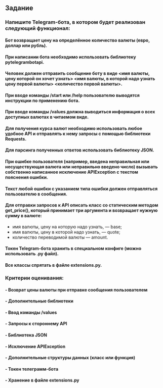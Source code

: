 ## Задание  
### Напишите Telegram-бота, в котором будет реализован следующий функционал:

#### Бот возвращает цену на определённое количество валюты (евро, доллар или рубль).   
#### При написании бота необходимо использовать библиотеку pytelegrambotapi.   
#### Человек должен отправить сообщение боту в виде <имя валюты, цену которой он хочет узнать> <имя валюты, в которой надо узнать цену первой валюты> <количество первой валюты>.   
#### При вводе команды /start или /help пользователю выводятся инструкции по применению бота.   
#### При вводе команды /values должна выводиться информация о всех доступных валютах в читаемом виде.    
#### Для получения курса валют необходимо использовать любое удобное API и отправлять к нему запросы с помощью библиотеки Requests.    
#### Для парсинга полученных ответов использовать библиотеку JSON.   
#### При ошибке пользователя (например, введена неправильная или несуществующая валюта или неправильно введено число) вызывать собственно написанное исключение APIException с текстом пояснения ошибки.   
#### Текст любой ошибки с указанием типа ошибки должен отправляться пользователю в сообщения.   
#### Для отправки запросов к API описать класс со статическим методом get_price(), который принимает три аргумента и возвращает нужную сумму в валюте:    
- имя валюты, цену на которую надо узнать, — base;   
- имя валюты, цену в которой надо узнать, — quote;   
- количество переводимой валюты — amount.    
#### Токен Telegram-бота хранить в специальном конфиге (можно использовать .py файл).   
#### Все классы спрятать в файле extensions.py.    
### Критерии оценивания:    
#### - Возврат цены валюты при отправке сообщения пользователем    
#### - Дополнительные библиотеки     
#### - Ввод команды /values    
#### - Запросы к стороннему API    
#### - Библиотека JSON    
#### - Исключение APIException    
#### - Дополнительные структуры данных (класс или функция)    
#### - Токен телеграмм-бота    
#### - Хранение в файле extensions.py    